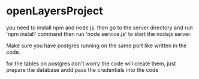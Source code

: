 # openLayersProject
you need to install npm and node js. then go to the server directory and 
run 'npm install' command then run 'node service.js' to start the nodejs server.

Make sure you have postgres running on the same port like written in the code.

for the tables on postgres don't worry the code will create them, just prepare the database andd pass the credentials into the code 
